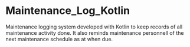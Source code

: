 # Maintenance_Log_Kotlin

Maintenance logging system developed with Kotlin to keep records of all maintenance activity done.
It also reminds maintenance personnell of the next maintenance schedule as at when due.
